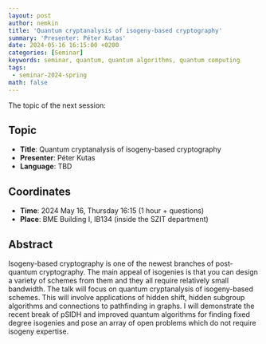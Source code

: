 ```yaml
---
layout: post
author: nemkin
title: 'Quantum cryptanalysis of isogeny-based cryptography'
summary: 'Presenter: Péter Kutas'
date: 2024-05-16 16:15:00 +0200
categories: [Seminar]
keywords: seminar, quantum, quantum algorithms, quantum computing
tags:
 - seminar-2024-spring
math: false
---
```


The topic of the next session:

## Topic

- **Title**: Quantum cryptanalysis of isogeny-based cryptography
- **Presenter**: Péter Kutas
- **Language**: TBD

## Coordinates

- **Time**: 2024 May 16, Thursday 16:15 (1 hour + questions)
- **Place**: BME Building I, IB134 (inside the SZIT department)

## Abstract

Isogeny-based cryptography is  one of the newest branches of post-quantum cryptography. The main appeal of isogenies is that you can design a variety 
of schemes from them and they all require relatively small bandwidth. The talk will focus on quantum cryptanalysis of isogeny-based schemes. This will involve 
applications of hidden shift, hidden subgroup algorithms and connections to pathfinding in graphs. I will demonstrate the recent break of pSIDH and improved 
quantum algorithms for finding fixed degree isogenies and pose an array of open problems which do not require isogeny expertise.
